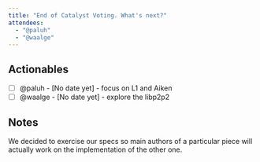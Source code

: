 ```yaml
---
title: "End of Catalyst Voting. What's next?"
attendees:
  - "@paluh"
  - "@waalge"
---
```


## Actionables

- [ ] @paluh - [No date yet] - focus on L1 and Aiken
- [ ] @waalge - [No date yet] - explore the libp2p2

## Notes

We decided to exercise our specs so main authors of a particular piece will actually work on the implementation of the other one.
